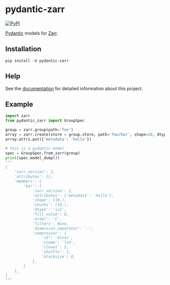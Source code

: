 # pydantic-zarr

[![PyPI](https://img.shields.io/pypi/v/pydantic-zarr)](https://pypi.python.org/pypi/pydantic-zarr)

[Pydantic](https://docs.pydantic.dev/1.10/) models for [Zarr](https://zarr.readthedocs.io/en/stable/index.html).

## Installation

`pip install -U pydantic-zarr`

## Help


See the [documentation](https://janelia-cellmap.github.io/pydantic-zarr/) for detailed information about this project. 


## Example

```python
import zarr
from pydantic_zarr import GroupSpec

group = zarr.group(path='foo')
array = zarr.create(store = group.store, path='foo/bar', shape=10, dtype='uint8')
array.attrs.put({'metadata': 'hello'})

# this is a pydantic model
spec = GroupSpec.from_zarr(group)
print(spec.model_dump())
"""
{
    'zarr_version': 2,
    'attributes': {},
    'members': {
        'bar': {
            'zarr_version': 2,
            'attributes': {'metadata': 'hello'},
            'shape': (10,),
            'chunks': (10,),
            'dtype': '|u1',
            'fill_value': 0,
            'order': 'C',
            'filters': None,
            'dimension_separator': '.',
            'compressor': {
                'id': 'blosc',
                'cname': 'lz4',
                'clevel': 5,
                'shuffle': 1,
                'blocksize': 0,
            },
        }
    },
}
"""
```
